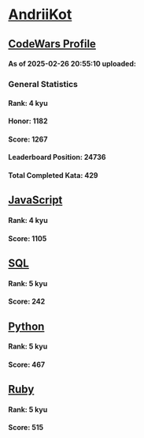 # [AndriiKot](https://www.codewars.com/users/AndriiKot)

## [CodeWars Profile](https://www.codewars.com/users/AndriiKot)

#### As of 2025-02-26 20:55:10 uploaded:

### General Statistics

#### Rank: 4 kyu

#### Honor: 1182

#### Score: 1267

#### Leaderboard Position: 24736

#### Total Completed Kata: 429



## [JavaScript](https://github.com/AndriiKot/JavaScript__CodeWars)

#### Rank: 4 kyu

#### Score: 1105


## [SQL](https://github.com/AndriiKot/SQL__CodeWars)

#### Rank: 5 kyu

#### Score: 242


## [Python](https://github.com/AndriiKot/Python__CodeWars)

#### Rank: 5 kyu

#### Score: 467


## [Ruby](https://github.com/AndriiKot/Ruby__CodeWars)

#### Rank: 5 kyu

#### Score: 515

